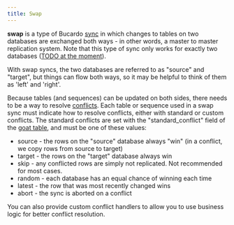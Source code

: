 ```yaml
---
title: Swap
---
```


**swap** is a type of Bucardo [sync](/Bucardo/sync) in which changes to tables on two databases are exchanged both ways - in other words, a master to master replication system. Note that this type of sync only works for exactly two databases ([TODO at the moment](/Bucardo/TODO_at_the_moment)).

With swap syncs, the two databases are referred to as "source" and "target", but things can flow both ways, so it may be helpful to think of them as 'left' and 'right'.

Because tables (and sequences) can be updated on both sides, there needs to be a way to resolve [conflicts](/Bucardo/conflict). Each table or sequence used in a swap sync must indicate how to resolve conflicts, either with standard or custom conflicts. The standard conflicts are set with the "standard_conflict" field of the [goat table](/Bucardo/object_types/goat_table), and must be one of these values:

-   source - the rows on the "source" database always "win" (in a conflict, we copy rows from source to target)
-   target - the rows on the "target" database always win
-   skip - any conflicted rows are simply not replicated. Not recommended for most cases.
-   random - each database has an equal chance of winning each time
-   latest - the row that was most recently changed wins
-   abort - the sync is aborted on a conflict

You can also provide custom conflict handlers to allow you to use business logic for better conflict resolution.

